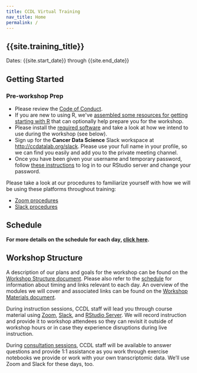 ```yaml
---
title: CCDL Virtual Training
nav_title: Home
permalink: /
---
```


## {{site.training_title}}

Dates: {{site.start_date}} through {{site.end_date}}

## Getting Started

### Pre-workshop Prep

* Please review the [Code of Conduct](../code-of-conduct.md).
* If you are new to using R, we've [assembled some resources for getting starting with R](../optional-workshop-prep/R-prep.md#pre-workshop-prep-for-r-programming) that can optionally help prepare you for the workshop.
* Please install the [required software](./software-setup.md) and take a look at how we intend to use during the workshop (see below).
* Sign up for the **Cancer Data Science** Slack workspace at <http://ccdatalab.org/slack>. Please use your full name in your profile, so we can find you easily and add you to the private meeting channel.
* Once you have been given your username and temporary password, follow [these instructions](../virtual-setup/rstudio-login.md) to log in to our RStudio server and change your password.

Please take a look at our procedures to familiarize yourself with how we will be using these platforms throughout training:

* [Zoom procedures](../virtual-setup/zoom-procedures.md)
* [Slack procedures](../virtual-setup/slack-procedures.md)

## Schedule

<!-- Introduce general schedule here -->

**For more details on the schedule for each day, [click here](./SCHEDULE.md).**

## Workshop Structure

A description of our plans and goals for the workshop can be found on the [Workshop Structure document](./workshop-structure.md). Please also refer to the [schedule](./SCHEDULE.md) for information about timing and links relevant to each day. An overview of the modules we will cover and associated links can be found on the [Workshop Materials document](./workshop-materials.md).

During instruction sessions, CCDL staff will lead you through course material using [Zoom](../virtual-setup/zoom-procedures.md), [Slack](../virtual-setup/slack-procedures.md), and [RStudio Server](../virtual-setup/rstudio-login.md). We will record instruction and provide it to workshop attendees so they can revisit it outside of workshop hours or in case they experience disruptions during live instruction.

During [consultation sessions](./resources-for-consultation-sessions.md), CCDL staff will be available to answer questions and provide 1:1 assistance as you work through exercise notebooks we provide or work with your own transcriptomic data. We’ll use Zoom and Slack for these days, too.
